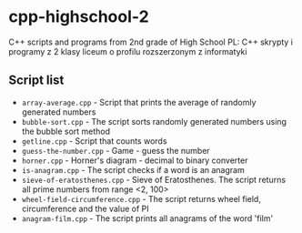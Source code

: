 # cpp-highschool-2

C++ scripts and programs from 2nd grade of High School
PL: C++ skrypty i programy z 2 klasy liceum o profilu rozszerzonym z informatyki

## Script list

* `array-average.cpp` - Script that prints the average of randomly generated numbers
* `bubble-sort.cpp` - The script sorts randomly generated numbers using the bubble sort method
* `getline.cpp` - Script that counts words
* `guess-the-number.cpp` - Game - guess the number
* `horner.cpp` - Horner's diagram - decimal to binary converter
* `is-anagram.cpp` - The script checks if a word is an anagram
* `sieve-of-eratosthenes.cpp` - Sieve of Eratosthenes. The script returns all prime numbers from range <2, 100>
* `wheel-field-circumference.cpp` - The script returns wheel field, circumference and the value of PI
* `anagram-film.cpp` - The script prints all anagrams of the word 'film'
